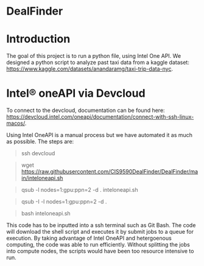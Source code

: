 # DealFinder
# Introduction
The goal of this project is to run a python file, using Intel One API. We designed a python script to analyze past taxi data from a kaggle dataset: https://www.kaggle.com/datasets/anandaramg/taxi-trip-data-nyc. 

# Intel® oneAPI via Devcloud
To connect to the devcloud, documentation can be found here: https://devcloud.intel.com/oneapi/documentation/connect-with-ssh-linux-macos/. 

Using Intel OneAPI is a manual process but we have automated it as much as possible. The steps are:

> ssh devcloud

> wget https://raw.githubusercontent.com/CIS9590DealFinder/DealFinder/main/inteloneapi.sh

> qsub -l nodes=1:gpu:ppn=2 -d . inteloneapi.sh

> qsub -I -l nodes=1:gpu:ppn=2 -d .

> bash inteloneapi.sh 

This code has to be inputted into a ssh terminal such as Git Bash. The code will download the shell script and executes it by submit jobs to a queue for execution. By taking advantage of Intel OneAPI and hetergoenous computing, the code was able to run efficiently. Without splitting the jobs into compute nodes, the scripts would have been too resource intensive to run.


